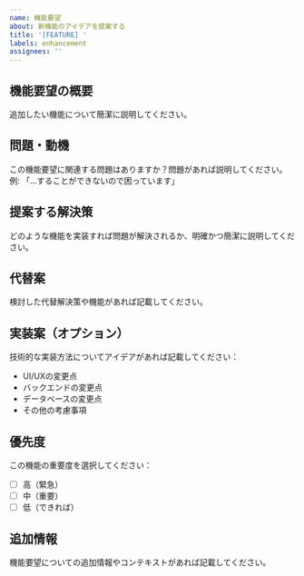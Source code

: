 ```yaml
---
name: 機能要望
about: 新機能のアイデアを提案する
title: '[FEATURE] '
labels: enhancement
assignees: ''
---
```


## 機能要望の概要
追加したい機能について簡潔に説明してください。

## 問題・動機
この機能要望に関連する問題はありますか？問題があれば説明してください。
例: 「...することができないので困っています」

## 提案する解決策
どのような機能を実装すれば問題が解決されるか、明確かつ簡潔に説明してください。

## 代替案
検討した代替解決策や機能があれば記載してください。

## 実装案（オプション）
技術的な実装方法についてアイデアがあれば記載してください：

- UI/UXの変更点
- バックエンドの変更点
- データベースの変更点
- その他の考慮事項

## 優先度
この機能の重要度を選択してください：
- [ ] 高（緊急）
- [ ] 中（重要）
- [ ] 低（できれば）

## 追加情報
機能要望についての追加情報やコンテキストがあれば記載してください。